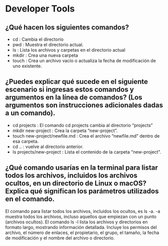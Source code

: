 # Developer Tools

## ¿Qué hacen los siguientes comandos?

- cd : Cambia el directorio
- pwd : Muestra el directorio actual.
- ls : Lista los archivos y carpetas en el directorio actual
- mkdir : Crea una nueva carpeta
- touch : Crea un archivo vacío o actualiza la fecha de modificación de uno existente.

## ¿Puedes explicar qué sucede en el siguiente escenario si ingresas estos comandos y argumentos en la línea de comandos? (Los argumentos son instrucciones adicionales dadas a un comando).

- cd projects : El comando cd projects cambia al directorio “projects”
- mkdir new-project : Crea la carpeta “new-project”.
- touch new-project/newfile.md : Crea el archivo “newfile.md” dentro de esa carpeta.
- cd .. : vuelve al directorio anterior.
- ls projects/new-project : Lista el contenido de la carpeta “new-project”.

## ¿Qué comando usarías en la terminal para listar todos los archivos, incluidos los archivos ocultos, en un directorio de Linux o macOS? Explica qué significan los parámetros utilizados en el comando.

<p> El comando para listar todos los archivos, incluidos los ocultos, es ls -a. -a muestra todos los archivos, incluso aquellos que empiezan con un punto (archivos ocultos).
    El comando ls -l lista los archivos y directorios en formato largo, mostrando información detallada. Incluye los permisos del archivo, el número de enlaces, el propietario, el grupo,   el tamaño, la fecha de modificación y el nombre del archivo o directorio.
</p>
